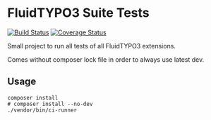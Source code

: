 FluidTYPO3 Suite Tests
======================

[![Build Status](https://img.shields.io/travis/FluidTYPO3/fluidtypo3-testing.svg?style=flat-square)](https://travis-ci.org/FluidTYPO3/fluidtypo3-testing/) [![Coverage Status](https://img.shields.io/coveralls/FluidTYPO3/fluidtypo3-testing/master.svg?style=flat-square)](https://coveralls.io/r/FluidTYPO3/fluidtypo3-testing)

Small project to run all tests of all FluidTYPO3 extensions.

Comes without composer lock file in order to always use latest dev.

Usage
-----

```
composer install
# composer install --no-dev
./vendor/bin/ci-runner
```

